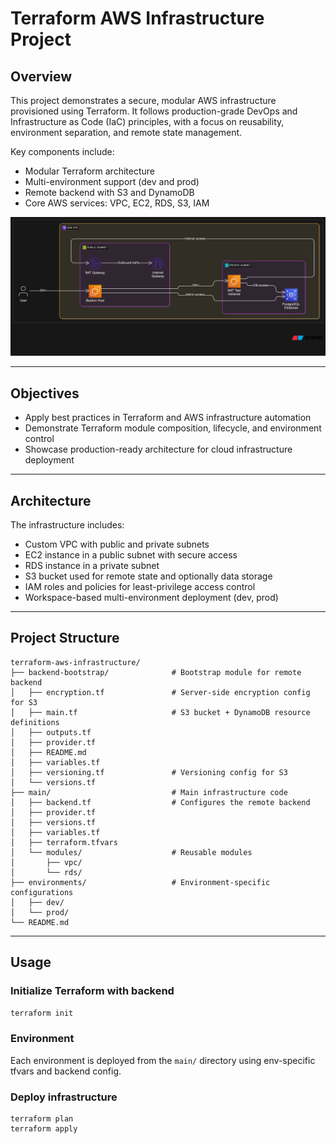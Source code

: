 # Terraform AWS Infrastructure Project

## Overview

This project demonstrates a secure, modular AWS infrastructure provisioned using Terraform. It follows production-grade DevOps and Infrastructure as Code (IaC) principles, with a focus on reusability, environment separation, and remote state management.

Key components include:
- Modular Terraform architecture
- Multi-environment support (dev and prod)
- Remote backend with S3 and DynamoDB
- Core AWS services: VPC, EC2, RDS, S3, IAM

![diagram.png](diagram.png)

---

## Objectives

- Apply best practices in Terraform and AWS infrastructure automation
- Demonstrate Terraform module composition, lifecycle, and environment control
- Showcase production-ready architecture for cloud infrastructure deployment

---

## Architecture

The infrastructure includes:

- Custom VPC with public and private subnets
- EC2 instance in a public subnet with secure access
- RDS instance in a private subnet
- S3 bucket used for remote state and optionally data storage
- IAM roles and policies for least-privilege access control
- Workspace-based multi-environment deployment (dev, prod)

---

## Project Structure

```
terraform-aws-infrastructure/
├── backend-bootstrap/              # Bootstrap module for remote backend
│   ├── encryption.tf               # Server-side encryption config for S3
│   ├── main.tf                     # S3 bucket + DynamoDB resource definitions
│   ├── outputs.tf
│   ├── provider.tf
│   ├── README.md
│   ├── variables.tf
│   ├── versioning.tf               # Versioning config for S3
│   └── versions.tf
├── main/                           # Main infrastructure code
│   ├── backend.tf                  # Configures the remote backend
│   ├── provider.tf
│   ├── versions.tf
│   ├── variables.tf
│   ├── terraform.tfvars
│   └── modules/                    # Reusable modules
│       ├── vpc/
│       └── rds/
├── environments/                   # Environment-specific configurations
│   ├── dev/
│   └── prod/
└── README.md
```

---

## Usage

### Initialize Terraform with backend
```sh
terraform init
```

### Environment 

Each environment is deployed from the `main/` directory using env-specific tfvars and backend config.

### Deploy infrastructure
```
terraform plan
terraform apply
```
